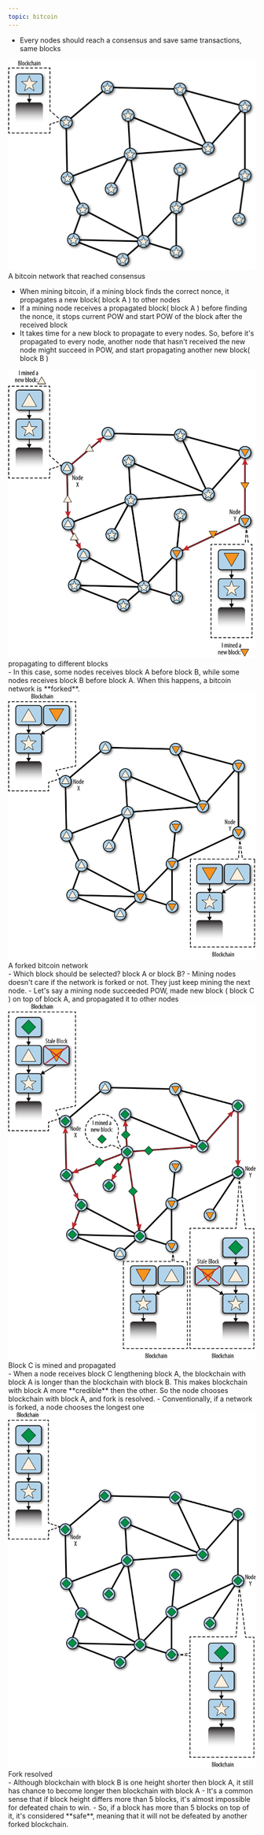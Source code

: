 ```yaml
---
topic: bitcoin
---
```

- Every nodes should reach a consensus and save same transactions, same blocks
<img src="../assets/images/fork_consensus.png" />
    <figcaption>A bitcoin network that reached consensus</figcaption>

- When mining bitcoin, if a mining block finds the correct nonce, it propagates a new block( block A ) to other nodes
- If a mining node receives a propagated block( block A ) before finding the nonce, it stops current POW and start POW of the block after the received block
- It takes time for a new block to propagate to every nodes. So, before it's propagated to every node, another node that hasn't received the new node might succeed in POW, and start propagating another new block( block B )
<img src="../assets/images/fork_conflict.png" />
    <figcaption>propagating to different blocks</figcaption>
- In this case, some nodes receives block A before block B, while some nodes receives block B before block A. When this happens, a bitcoin network is **forked**.
<img src="../assets/images/fork_conflict2.png" />
    <figcaption>A forked bitcoin network </figcaption>
- Which block should be selected? block A or block B?
- Mining nodes doesn't care if the network is forked or not. They just keep mining the next node.
- Let's say a mining node succeeded POW, made new block ( block C ) on top of block A, and propagated it to other nodes
<img src="../assets/images/fork_resolving.png" />
    <figcaption>Block C is mined and propagated</figcaption>
- When a node receives block C lengthening block A, the blockchain with block A is longer than the blockchain with block B. This makes blockchain with block A more **credible** then the other. So the node chooses blockchain with block A, and fork is resolved.
- Conventionally, if a network is forked, a node chooses the longest one
<img src="../assets/images/fork_resolved.png" />
    <figcaption>Fork resolved</figcaption>
- Although blockchain with block B is one height shorter then block A, it still has chance to become longer then blockchain with block A
- It's a common sense that if block height differs more than 5 blocks, it's almost impossible for defeated chain to win.
- So, if a block has more than 5 blocks on top of it, it's considered **safe**, meaning that it will not be defeated by another forked blockchain.